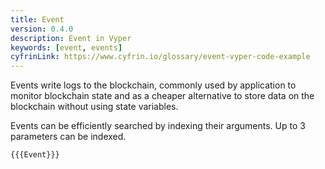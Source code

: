 ```yaml
---
title: Event
version: 0.4.0
description: Event in Vyper
keywords: [event, events]
cyfrinLink: https://www.cyfrin.io/glossary/event-vyper-code-example
---
```


Events write logs to the blockchain, commonly used by application to monitor blockchain state and as a cheaper alternative to store data on the blockchain without using state variables.

Events can be efficiently searched by indexing their arguments. Up to 3 parameters can be indexed.

```vyper
{{{Event}}}
```
